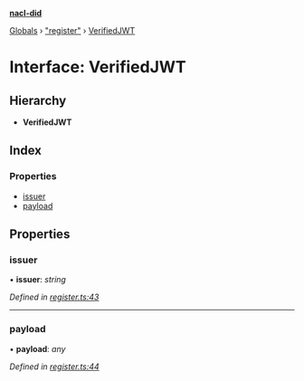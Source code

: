**[nacl-did](../README.md)**

[Globals](../globals.md) › ["register"](../modules/_register_.md) › [VerifiedJWT](_register_.verifiedjwt.md)

# Interface: VerifiedJWT

## Hierarchy

* **VerifiedJWT**

## Index

### Properties

* [issuer](_register_.verifiedjwt.md#issuer)
* [payload](_register_.verifiedjwt.md#payload)

## Properties

###  issuer

• **issuer**: *string*

*Defined in [register.ts:43](https://github.com/uport-project/nacl-did/blob/450728f/src/register.ts#L43)*

___

###  payload

• **payload**: *any*

*Defined in [register.ts:44](https://github.com/uport-project/nacl-did/blob/450728f/src/register.ts#L44)*